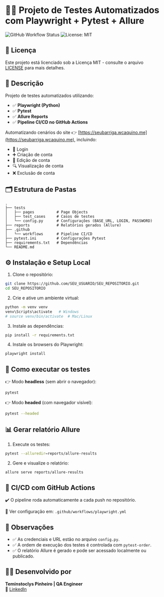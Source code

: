 
# 🧪🚀 Projeto de Testes Automatizados com Playwright + Pytest + Allure

![GitHub Workflow Status](https://img.shields.io/github/actions/workflow/status/SEU_USUARIO/SEU_REPOSITORIO/playwright.yml?branch=main&label=CI%2FCD)
![License: MIT](https://img.shields.io/badge/License-MIT-yellow.svg)

## 📝 Licença

Este projeto está licenciado sob a Licença MIT - consulte o arquivo [LICENSE](LICENSE) para mais detalhes.

## 📑 Descrição

Projeto de testes automatizados utilizando:
- ✅ **Playwright (Python)**
- ✅ **Pytest**
- ✅ **Allure Reports**
- ✅ **Pipeline CI/CD no GitHub Actions**

Automatizando cenários do site 👉 [https://seubarriga.wcaquino.me](https://seubarriga.wcaquino.me), incluindo:
- 🔐 Login
- ➕ Criação de conta
- 📝 Edição de conta
- 🔍 Visualização de conta
- ❌ Exclusão de conta

## 🗂️ Estrutura de Pastas

```plaintext
.
├── tests
│   ├── pages          # Page Objects
│   ├── test_cases     # Casos de testes
│   └── config.py      # Configurações (BASE_URL, LOGIN, PASSWORD)
├── reports            # Relatórios gerados (Allure)
├── .github
│   └── workflows      # Pipeline CI/CD
├── pytest.ini         # Configurações Pytest
├── requirements.txt   # Dependências
└── README.md
```

## ⚙️ Instalação e Setup Local

1. Clone o repositório:

```bash
git clone https://github.com/SEU_USUARIO/SEU_REPOSITORIO.git
cd SEU_REPOSITORIO
```

2. Crie e ative um ambiente virtual:

```bash
python -m venv venv
venv\Scripts\activate   # Windows
# source venv/bin/activate  # Mac/Linux
```

3. Instale as dependências:

```bash
pip install -r requirements.txt
```

4. Instale os browsers do Playwright:

```bash
playwright install
```

## 🚀 Como executar os testes

👉 Modo **headless** (sem abrir o navegador):

```bash
pytest
```

👉 Modo **headed** (com navegador visível):

```bash
pytest --headed
```

## 📊 Gerar relatório Allure

1. Execute os testes:

```bash
pytest --alluredir=reports/allure-results
```

2. Gere e visualize o relatório:

```bash
allure serve reports/allure-results
```

## 🔗 CI/CD com GitHub Actions

✔️ O pipeline roda automaticamente a cada push no repositório.

📄 Ver configuração em: `.github/workflows/playwright.yml`

## 🧠 Observações

- ✅ As credenciais e URL estão no arquivo `config.py`.
- ✅ A ordem de execução dos testes é controlada com `pytest-order`.
- ✅ O relatório Allure é gerado e pode ser acessado localmente ou publicado.

## 👨‍💻 Desenvolvido por

**Temínstoclys Pinheiro | QA Engineer**  
🔗 [LinkedIn](https://linkedin.com/in/temínstoclys-pinheiro-7130b990)  
